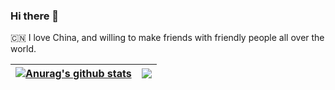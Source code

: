 ### Hi there 👋

<!--
**jiaoml1996/jiaoml1996** is a ✨ _special_ ✨ repository because its `README.md` (this file) appears on your GitHub profile.

Here are some ideas to get you started:

- 🔭 I’m currently working on ...
- 🌱 I’m currently learning ...
- 👯 I’m looking to collaborate on ...
- 🤔 I’m looking for help with ...
- 💬 Ask me about ...
- 📫 How to reach me: ...
- 😄 Pronouns: ...
- ⚡ Fun fact: ...
-->

🇨🇳 I love China, and willing to make friends with friendly people all over the world.

| <a href="https://github.com/anuraghazra/github-readme-stats"><img align="center" src="https://github-readme-stats.vercel.app/api?username=jiaoml1996&show_icons=true&include_all_commits=true&theme=buefy&hide_border=true" alt="Anurag's github stats" /></a> | <a href="https://github.com/anuraghazra/github-readme-stats"><img align="center" src="https://github-readme-stats.vercel.app/api/top-langs/?username=jiaoml1996&layout=compact&theme=buefy&hide_border=true" /></a> |
| ------------------------------------------------------------ | ------------------------------------------------------------ |
